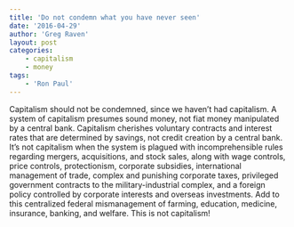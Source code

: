 ```yaml
---
title: 'Do not condemn what you have never seen'
date: '2016-04-29'
author: 'Greg Raven'
layout: post
categories:
    - capitalism
    - money
tags:
    - 'Ron Paul'
---
```


Capitalism should not be condemned, since we haven’t had capitalism. A system of capitalism presumes sound money, not fiat money manipulated by a central bank. Capitalism cherishes voluntary contracts and interest rates that are determined by savings, not credit creation by a central bank. It’s not capitalism when the system is plagued with incomprehensible rules regarding mergers, acquisitions, and stock sales, along with wage controls, price controls, protectionism, corporate subsidies, international management of trade, complex and punishing corporate taxes, privileged government contracts to the military-industrial complex, and a foreign policy controlled by corporate interests and overseas investments. Add to this centralized federal mismanagement of farming, education, medicine, insurance, banking, and welfare. This is not capitalism!